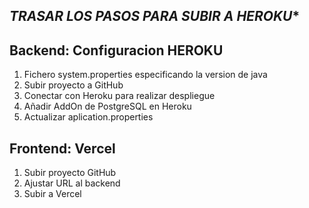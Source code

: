 ## *TRASAR LOS PASOS PARA SUBIR A HEROKU**

## Backend: Configuracion HEROKU

1. Fichero system.properties especificando la version de java
2. Subir proyecto a GitHub
3. Conectar con Heroku para realizar despliegue
4. Añadir AddOn de PostgreSQL en Heroku
5. Actualizar aplication.properties

## Frontend: Vercel

1. Subir proyecto GitHub
2. Ajustar URL al backend
3. Subir a Vercel